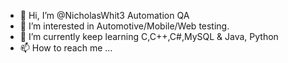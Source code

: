 - 👋 Hi, I’m @NicholasWhit3 Automation QA
- 👀 I’m interested in Automotive/Mobile/Web testing.
- 🌱 I’m currently keep learning C,C++,C#,MySQL & Java, Python
- 📫 How to reach me ...

<!---
NicholasWhit3/NicholasWhit3 is a ✨ special ✨ repository because its `README.md` (this file) appears on your GitHub profile.
You can click the Preview link to take a look at your changes.
--->
